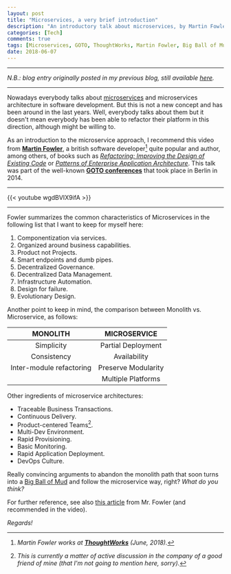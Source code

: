 ```yaml
---
layout: post
title: "Microservices, a very brief introduction"
description: "An introductory talk about microservices, by Martin Fowler"
categories: [Tech]
comments: true
tags: [Microservices, GOTO, ThoughtWorks, Martin Fowler, Big Ball of Mud]
date: 2018-06-07
---
```


***
_N.B.: blog entry originally posted in my previous blog, still available [here](https://estraviz.github.io/estraviz2017/software%20design/Microservices-a-brief-introduction/)._
***

Nowadays everybody talks about [microservices](https://en.wikipedia.org/wiki/Microservices) and microservices architecture in software development. But this is not a new concept and has been around in the last years. Well, everybody talks about them but it doesn't mean everybody has been able to refactor their platform in this direction, although might be willing to.

As an introduction to the microservice approach, I recommend this video from [**Martin Fowler**](https://martinfowler.com/), a british software developer[^1] quite popular and author, among others, of books such as [_Refactoring: Improving the Design of Existing Code_](https://www.amazon.com/Refactoring-Improving-Design-Existing-Code/dp/0201485672/) or [_Patterns of Enterprise Application Architecture_](https://www.amazon.com/Patterns-Enterprise-Application-Architecture-Martin/dp/0321127420/). This talk was part of the well-known [**GOTO conferences**](https://blog.gotocon.com/) that took place in Berlin in 2014.

***
{{< youtube wgdBVIX9ifA >}}
***

Fowler summarizes the common characteristics of Microservices in the following list that I want to keep for myself here:

1. Componentization via services.
2. Organized around business capabilities.
3. Product not Projects.
4. Smart endpoints and dumb pipes.
5. Decentralized Governance.
6. Decentralized Data Management.
7. Infrastructure Automation.
8. Design for failure.
9. Evolutionary Design.

Another point to keep in mind, the comparison between Monolith vs. Microservice, as follows:

|         MONOLITH         |    MICROSERVICE     |
| :----------------------: | :-----------------: |
|        Simplicity        | Partial Deployment  |
|       Consistency        |    Availability     |
| Inter-module refactoring | Preserve Modularity |
|                          | Multiple Platforms  |

Other ingredients of microservice architectures:

* Traceable Business Transactions.
* Continuous Delivery.
* Product-centered Teams[^2].
* Multi-Dev Environment.
* Rapid Provisioning.
* Basic Monitoring.
* Rapid Application Deployment.
* DevOps Culture.

Really convincing arguments to abandon the monolith path that soon turns into a [Big Ball of Mud](https://en.wikipedia.org/wiki/Big_ball_of_mud) and follow the microservice way, right? _What do you think?_

For further reference, see also [this article](https://martinfowler.com/articles/microservices.html) from Mr. Fowler (and recommended in the video).

_Regards!_

[^1]: _Martin Fowler works at [**ThoughtWorks**](https://www.thoughtworks.com/) (June, 2018)._
[^2]: _This is currently a matter of active discussion in the company of a good friend of mine (that I'm not going to mention here, sorry)._
